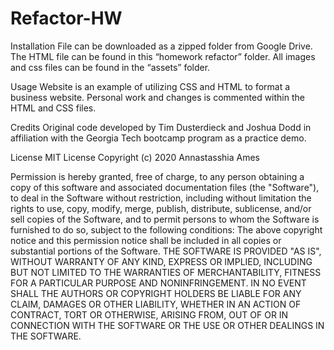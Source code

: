 # Refactor-HW

Installation
File can be downloaded as a zipped folder from Google Drive.
The HTML file can be found in this “homework refactor” folder. All images and css files can be found in the “assets” folder.

Usage
Website is an example of utilizing CSS and HTML to format a business website. Personal work and changes is commented within the HTML and CSS files.

Credits
Original code developed by Tim Dusterdieck and Joshua Dodd in affiliation with the Georgia Tech bootcamp program as a practice demo.

License
MIT License
Copyright (c) 2020 Annastasshia Ames

Permission is hereby granted, free of charge, to any person obtaining a copy
of this software and associated documentation files (the "Software"), to deal
in the Software without restriction, including without
limitation the rights
to use, copy, modify, merge, publish, distribute,
sublicense, and/or sell
copies of the Software, and to permit persons to whom
the Software is
furnished to do so, subject to the following
conditions:
The above copyright notice and this permission notice shall be included in all
copies or substantial portions of the Software.
THE SOFTWARE IS PROVIDED "AS IS", WITHOUT WARRANTY OF ANY KIND, EXPRESS OR
IMPLIED, INCLUDING BUT NOT LIMITED TO THE WARRANTIES OF MERCHANTABILITY,
FITNESS FOR A PARTICULAR PURPOSE AND NONINFRINGEMENT. IN NO EVENT SHALL THE
AUTHORS OR COPYRIGHT HOLDERS BE LIABLE FOR ANY CLAIM, DAMAGES OR OTHER
LIABILITY, WHETHER IN AN ACTION OF CONTRACT, TORT OR
OTHERWISE, ARISING FROM,
OUT OF OR IN CONNECTION WITH THE SOFTWARE OR THE USE OR
OTHER DEALINGS IN THE
SOFTWARE.
